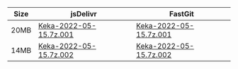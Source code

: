 |    Size   |     jsDelivr  | FastGit |
|  ---  |  ---  |  ---  |
| 20MB | [Keka-2022-05-15.7z.001](https://cdn.jsdelivr.net/gh/appleians/Keka@main/Keka-2022-05-15.7z.001) | [Keka-2022-05-15.7z.001](https://raw.fastgit.org/appleians/Keka/main/Keka-2022-05-15.7z.001) |
| 14MB | [Keka-2022-05-15.7z.002](https://cdn.jsdelivr.net/gh/appleians/Keka@main/Keka-2022-05-15.7z.002) | [Keka-2022-05-15.7z.002](https://raw.fastgit.org/appleians/Keka/main/Keka-2022-05-15.7z.002) |
